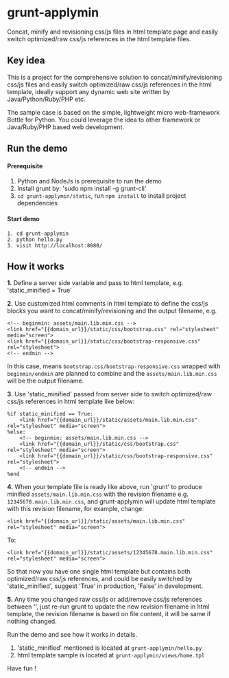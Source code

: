 grunt-applymin
==============

Concat, minify and revisioning css/js files in html template page and easily switch optimized/raw css/js references in the html template files.


## Key idea

This is a project for the comprehensive solution to concat/minify/revisioning css/js files and easily switch optimized/raw css/js references in the html template, ideally support any dynamic web site written by Java/Python/Ruby/PHP etc.

The sample case is based on the simple, lightweight micro web-framework Bottle for Python. You could leverage the idea to other framework or Java/Ruby/PHP based web development.


## Run the demo

#### Prerequisite

1. Python and NodeJs is prerequisite to run the demo
2. Install grunt by: 'sudo npm install -g grunt-cli'
3. `cd grunt-applymin/static`, run `npm install` to install project dependencies

#### Start demo

```
1. cd grunt-applymin
2. python hello.py
3. visit http://localhost:8080/
```

## How it works

**1.** Define a server side variable and pass to html template, e.g. 'static_minified = True'

**2.** Use customized html comments in html template to define the css/js blocks you want to concat/minify/revisioning and the output filename, e.g.

```
<!-- beginmin: assets/main.lib.min.css -->
<link href="{{domain_url}}/static/css/bootstrap.css" rel="stylesheet" media="screen">
<link href="{{domain_url}}/static/css/bootstrap-responsive.css" rel="stylesheet">
<!-- endmin -->
```

In this case, means `bootstrap.css/bootstrap-responsive.css` wrapped with `beginmin/endmin` are planned to combine and the `assets/main.lib.min.css` will be the output filename.


**3.** Use 'static_minified' passed from server side to switch optimized/raw css/js references in html template like below:

```
%if static_minified == True:
    <link href="{{domain_url}}/static/assets/main.lib.min.css" rel="stylesheet" media="screen">
%else:
    <!-- beginmin: assets/main.lib.min.css -->
    <link href="{{domain_url}}/static/css/bootstrap.css" rel="stylesheet" media="screen">
    <link href="{{domain_url}}/static/css/bootstrap-responsive.css" rel="stylesheet">
    <!-- endmin -->
%end
```

**4.** When your template file is ready like above, run 'grunt' to produce minified `assets/main.lib.min.css` with the revision filename e.g. `12345678.main.lib.min.css`, and grunt-applymin will update html template with this revision filename, for example, change:

```
<link href="{{domain_url}}/static/assets/main.lib.min.css" rel="stylesheet" media="screen">
```

To:

```
<link href="{{domain_url}}/static/assets/12345678.main.lib.min.css" rel="stylesheet" media="screen">
```

So that now you have one single html template but contains both optimized/raw css/js references, and could be easily switched by 'static_minified', suggest 'True' in production, 'False' in development.

**5.** Any time you changed raw css/js or add/remove css/js references between '<!-- beginmin --><!-- endmin -->', just re-run grunt to update the new revision filename in html template, the revision filename is based on file content, it will be same if nothing changed.

Run the demo and see how it works in details.

1. 'static_minified' mentioned is located at `grunt-applymin/hello.py`
2. html template sample is located at `grunt-applymin/views/home.tpl`


Have fun !




